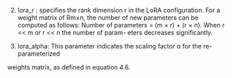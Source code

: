 2. lora_r : specifies the rank dimension r in the LoRA configuration. For a weight
matrix of Rm×n, the number of new parameters can be computed as follows: Number
of parameters = (m × r) + (r × n). When r << m or r << n the number of param-
eters decreases significantly.

3. lora_alpha: This parameter indicates the scaling factor α for the re-parameterized

weights matrix, as defined in equation 4.6.